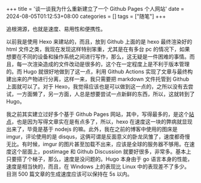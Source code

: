 +++
title = '谈一谈我为什么重新建立了一个 Github Pages 个人网站'
date = 2024-08-05T01:12:53+08:00
categories = []
tags = ["随笔"]
+++

追根溯源，也就是速度、易用性和便携性。

以前我是使用 Hexo 来建站的，而且，放到 Github 上面的是 hexo 最终渲染好的 html 文件之类，我现在发现这样特别笨重，尤其是在有多台 pc 的情况下，如果想要在不同的设备和操作系统之间进行写作，那么，这无疑是一件困难的事情。而且，每一次渲染造成的文件改动是很多的，这个在一定程度上是不利于版本管理的。而 Hugo 就很好地做到了这一点，利用 Github Actions 实现了文章与最终构建出来的产物进行分离，这样一来，我只需要把 markdown 文件托管到 Github 上面就可以了。对于 Hexo，我觉得应该也是可以做到这一点的，之所以没有去尝试，一方面懒了，另一方面，人总是想要尝试一点新鲜的东西，所以，这就转到了 Hugo。

我之前其实建立过好多个基于 Github Pages 网站，其中，写得最多的，是这个[站点](https://fanlumaster.github.io/)，也是因为写得文章实在是有点多了，所以，hexo 在速度这一块的弊病就显现出来了，毕竟是基于 nodejs 的嘛。此外，我在之前的博客中使用的图床是 imgur，评论使用的是 disqus，这俩可谓是反面意义的卧龙凤雏了，速度都奇慢无比。有时候，imgur 的图片甚至加载不出来，应该是全球的服务器不够用。在速度这个层面上，postimage 和 Github Discussion 就要好很多，非常多。基本上只要搭了个梯子，那么，速度是没问题的。Hugo 本身由于 go 语言本身的性能，速度是相当快的，而且，在 Windows 上的表现比 Linux 中的表现差不了多少。目测 500 篇文章的生成速度应该可以保持在 5s 以内。


